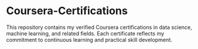 # Coursera-Certifications
This repository contains my verified Coursera certifications in data science, machine learning, and related fields. Each certificate reflects my commitment to continuous learning and practical skill development.
